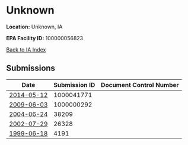 # Unknown

**Location:** Unknown, IA

**EPA Facility ID:** 100000056823

[Back to IA Index](../../index.md)

## Submissions

| Date | Submission ID | Document Control Number |
|------|--------------|-------------------------|
| [2014-05-12](submissions/1000041771.md) | 1000041771 |  |
| [2009-06-03](submissions/1000000292.md) | 1000000292 |  |
| [2004-06-24](submissions/38209.md) | 38209 |  |
| [2002-07-29](submissions/26328.md) | 26328 |  |
| [1999-06-18](submissions/4191.md) | 4191 |  |
